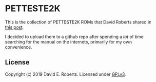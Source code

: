 # PETTESTE2K

This is the collection of PETTESTE2K ROMs that David Roberts shared in [this post](https://forum.vcfed.org/index.php?threads/pettester-versions-and-manuals.1238265/post-1252044).

I decided to upload them to a github repo after spending a *lot* of
time searching for the manual on the internets, primarily for my own convenience.

## License
Copyright (c) 2019  David E. Roberts.
Licensed under [GPLv3](https://www.gnu.org/licenses/gpl-3.0).
